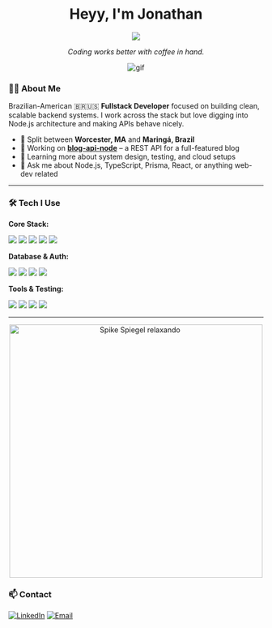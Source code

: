 <div id="header" align="center">
  <h1>Heyy, I'm Jonathan</h1>
  <img src="https://media.giphy.com/media/v1.Y2lkPTc5MGI3NjExcXBveHFpbDc4NnZscHp2am5raDBwZmY1eXNrMWo4dTNudjdkbWtibyZlcD12MV9naWZzX3NlYXJjaCZjdD1n/RMwgs5kZqkRyhF24KK/giphy.gif"/>
  <p><em>Coding works better with coffee in hand.</em></p>
</div>

<div align="center" style="display:flex; align-items:center; justify-content:center; overflow:hidden;">
  <img src="https://media.giphy.com/media/v1.Y2lkPWVjZjA1ZTQ3YWZrMTc1anpvbTVlbWwzOHlhcHJ3N3hpcjJ4dTFnczF2M284NmZxMCZlcD12MV9naWZzX3NlYXJjaCZjdD1n/h4F1B5OmmoMi4/giphy.gif"
       alt="gif"
       style="width:auto; max-width:100%; display:block;" />
</div>


### 👨‍💻 About Me

Brazilian-American 🇧🇷🇺🇸 **Fullstack Developer** focused on building clean, scalable backend systems. I work across the stack but love digging into Node.js architecture and making APIs behave nicely.

- 📍 Split between **Worcester, MA** and **Maringá, Brazil**
- 🔭 Working on **[blog-api-node](https://github.com/Jbampa/blog-api-node)** – a REST API for a full-featured blog
- 🌱 Learning more about system design, testing, and cloud setups
- 💬 Ask me about Node.js, TypeScript, Prisma, React, or anything web-dev related

---

### 🛠️ Tech I Use

**Core Stack:**
<p>
  <a href="https://nodejs.org"><img src="https://img.shields.io/badge/Node.js-339933?style=for-the-badge&logo=nodedotjs&logoColor=white"/></a>
  <a href="https://www.typescriptlang.org/"><img src="https://img.shields.io/badge/TypeScript-3178C6?style=for-the-badge&logo=typescript&logoColor=white"/></a>
  <a href="https://reactjs.org/"><img src="https://img.shields.io/badge/React-61DAFB?style=for-the-badge&logo=react&logoColor=black"/></a>
  <a href="https://expressjs.com"><img src="https://img.shields.io/badge/Express.js-000000?style=for-the-badge&logo=express&logoColor=white"/></a>
  <a href="https://www.prisma.io/"><img src="https://img.shields.io/badge/Prisma-2D3748?style=for-the-badge&logo=prisma&logoColor=white"/></a>
</p>

**Database & Auth:**
<p>
  <a href="https://www.mysql.com/"><img src="https://img.shields.io/badge/MySQL-4479A1?style=for-the-badge&logo=mysql&logoColor=white"/></a>
  <a href="https://www.postgresql.org"><img src="https://img.shields.io/badge/PostgreSQL-4169E1?style=for-the-badge&logo=postgresql&logoColor=white"/></a>
  <a href="https://www.passportjs.org/"><img src="https://img.shields.io/badge/Passport.js-000000?style=for-the-badge&logo=passport&logoColor=white"/></a>
  <a href="https://jwt.io"><img src="https://img.shields.io/badge/JWT-000000?style=for-the-badge&logo=jsonwebtokens&logoColor=white"/></a>
</p>

**Tools & Testing:**
<p>
  <a href="https://git-scm.com/"><img src="https://img.shields.io/badge/Git-F05032?style=for-the-badge&logo=git&logoColor=white"/></a>
  <a href="https://jestjs.io"><img src="https://img.shields.io/badge/Jest-C21325?style=for-the-badge&logo=jest&logoColor=white"/></a>
  <a href="https://www.docker.com/"><img src="https://img.shields.io/badge/Docker-2496ED?style=for-the-badge&logo=docker&logoColor=white"/></a>
  <a href="https://www.zod.dev/"><img src="https://img.shields.io/badge/Zod-3E67B1?style=for-the-badge&logo=zod&logoColor=white"/></a>
</p>

---

<p align="center">
  <img src="https://media.giphy.com/media/v1.Y2lkPTc5MGI3NjExZHM3OXRmNXowY2wzcDJhaTc1ejN2OHBiNWFsZTBvYmxoY2FtOWtmeSZlcD12MV9naWZzX3NlYXJjaCZjdD1n/b21HcSrrBu8pi/giphy.gif" alt="Spike Spiegel relaxando" width="500">
</p>

### 📫 Contact

<p align="left">
  <a href="https://www.linkedin.com/in/jonathan-bampa-36458a227/?locale=en_US" target="blank"><img src="https://img.shields.io/badge/LinkedIn-0077B5?style=for-the-badge&logo=linkedin&logoColor=white" alt="LinkedIn"/></a>
  <a href="mailto:jbampaa@gmail.com" target="blank"><img src="https://img.shields.io/badge/Email-D14836?style=for-the-badge&logo=gmail&logoColor=white" alt="Email"/></a>
</p>
